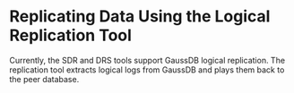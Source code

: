 # Replicating Data Using the Logical Replication Tool<a name="EN-US_TOPIC_0264264808"></a>

Currently, the SDR and DRS tools support GaussDB logical replication. The replication tool extracts logical logs from GaussDB and plays them back to the peer database.

